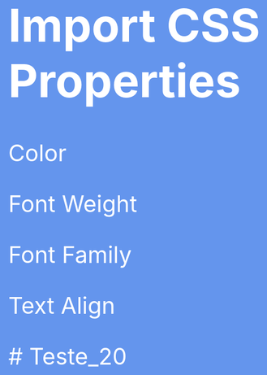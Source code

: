 <!DOCTYPE html>
<html lang="en">
<head>
    <meta charset="UTF-8">
    <meta name="viewport" content="width=device-width, initial-scale=1.0">
    <title>Document</title>
</head>
<style>
    body{
        background-color: cornflowerblue;
        color: white;
        font-size: 45px;
    }
</style>
<body>
        <h1>Import CSS Properties</h1>
        <p>Color</p>
        <p>Font Weight</p>
        <p>Font Family</p>
        <p>Text Align</p>
</body>
</html>
# Teste_20
